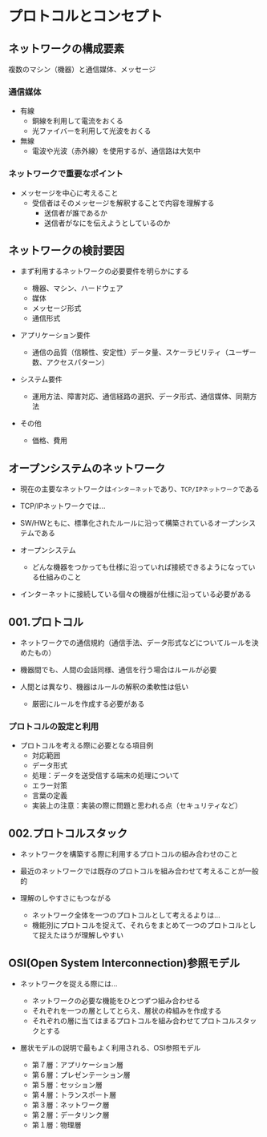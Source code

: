 # プロトコルとコンセプト

## ネットワークの構成要素

複数のマシン（機器）と通信媒体、メッセージ

### 通信媒体

* 有線
  * 銅線を利用して電流をおくる
  * 光ファイバーを利用して光波をおくる
* 無線
  * 電波や光波（赤外線）を使用するが、通信路は大気中

### ネットワークで重要なポイント

* メッセージを中心に考えること
  * 受信者はそのメッセージを解釈することで内容を理解する
    * 送信者が誰であるか
    * 送信者がなにを伝えようとしているのか

## ネットワークの検討要因

* まず利用するネットワークの必要要件を明らかにする
  * 機器、マシン、ハードウェア
  * 媒体
  * メッセージ形式
  * 通信形式

* アプリケーション要件
  * 通信の品質（信頼性、安定性）データ量、スケーラビリティ（ユーザー数、アクセスパターン）
* システム要件
  * 運用方法、障害対応、通信経路の選択、データ形式、通信媒体、同期方法
* その他
  * 価格、費用

## オープンシステムのネットワーク

* 現在の主要なネットワークは`インターネット`であり、`TCP/IPネットワーク`である

* TCP/IPネットワークでは...
* SW/HWともに、標準化されたルールに沿って構築されているオープンシステムである
* オープンシステム
  * どんな機器をつかっても仕様に沿っていれば接続できるようになっている仕組みのこと

* インターネットに接続している個々の機器が仕様に沿っている必要がある

## 001.プロトコル

* ネットワークでの通信規約（通信手法、データ形式などについてルールを決めたもの）

* 機器間でも、人間の会話同様、通信を行う場合はルールが必要

* 人間とは異なり、機器はルールの解釈の柔軟性は低い
  * 厳密にルールを作成する必要がある

### プロトコルの設定と利用

* プロトコルを考える際に必要となる項目例
  * 対応範囲
  * データ形式
  * 処理：データを送受信する端末の処理について
  * エラー対策
  * 言葉の定義
  * 実装上の注意：実装の際に問題と思われる点（セキュリティなど）

## 002.プロトコルスタック

* ネットワークを構築する際に利用するプロトコルの組み合わせのこと
* 最近のネットワークでは既存のプロトコルを組み合わせて考えることが一般的

* 理解のしやすさにもつながる
  * ネットワーク全体を一つのプロトコルとして考えるよりは...
  * 機能別にプロトコルを捉えて、それらをまとめて一つのプロトコルとして捉えたほうが理解しやすい

## OSI(Open System Interconnection)参照モデル

* ネットワークを捉える際には...
  * ネットワークの必要な機能をひとつずつ組み合わせる
  * それぞれを一つの層としてとらえ、層状の枠組みを作成する
  * それぞれの層に当てはまるプロトコルを組み合わせてプロトコルスタックとする

* 層状モデルの説明で最もよく利用される、OSI参照モデル
  * 第７層：アプリケーション層
  * 第６層：プレゼンテーション層
  * 第５層：セッション層
  * 第４層：トランスポート層
  * 第３層：ネットワーク層
  * 第２層：データリンク層
  * 第１層：物理層
  